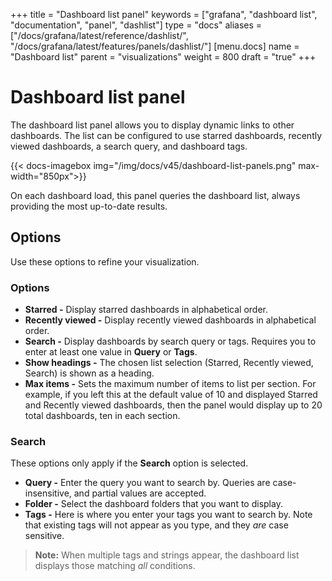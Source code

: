 +++
title = "Dashboard list panel"
keywords = ["grafana", "dashboard list", "documentation", "panel", "dashlist"]
type = "docs"
aliases = ["/docs/grafana/latest/reference/dashlist/", "/docs/grafana/latest/features/panels/dashlist/"]
[menu.docs]
name = "Dashboard list"
parent = "visualizations"
weight = 800
draft = "true"
+++

# Dashboard list panel

The dashboard list panel allows you to display dynamic links to other dashboards. The list can be configured to use starred dashboards, recently viewed dashboards, a search query, and dashboard tags.

{{< docs-imagebox img="/img/docs/v45/dashboard-list-panels.png" max-width="850px">}}

On each dashboard load, this panel queries the dashboard list, always providing the most up-to-date results.

## Options

Use these options to refine your visualization.

### Options

- **Starred -** Display starred dashboards in alphabetical order.
- **Recently viewed -** Display recently viewed dashboards in alphabetical order.
- **Search -** Display dashboards by search query or tags. Requires you to enter at least one value in **Query** or **Tags**.
- **Show headings -** The chosen list selection (Starred, Recently viewed, Search) is shown as a heading.
- **Max items -** Sets the maximum number of items to list per section. For example, if you left this at the default value of 10 and displayed Starred and Recently viewed dashboards, then the panel would display up to 20 total dashboards, ten in each section.

### Search

These options only apply if the **Search** option is selected.

- **Query -** Enter the query you want to search by. Queries are case-insensitive, and partial values are accepted.
- **Folder -** Select the dashboard folders that you want to display.
- **Tags -** Here is where you enter your tags you want to search by. Note that existing tags will not appear as you type, and they *are* case sensitive.

> **Note:** When multiple tags and strings appear, the dashboard list displays those matching _all_ conditions.
